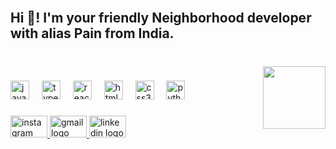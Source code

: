 <br clear="both">

<h2 align="left">Hi 👋! I'm your friendly Neighborhood developer with alias Pain from India.</h2>

###

<br clear="both">

<img align="right" height="100" src="https://media4.giphy.com/media/v1.Y2lkPTc5MGI3NjExYzhremwzZnRtYWhsbjdpb3MzZG5yYWRodDc5bmd4N2cwbHlrODFqeSZlcD12MV9pbnRlcm5hbF9naWZfYnlfaWQmY3Q9Zw/DGsDLr9nyz2LkVgKFs/giphy.gif"  />

###

<div align="left">
  <img src="https://cdn.jsdelivr.net/gh/devicons/devicon/icons/javascript/javascript-original.svg" height="30" alt="javascript logo"  />
  <img width="12" />
  <img src="https://cdn.jsdelivr.net/gh/devicons/devicon/icons/typescript/typescript-original.svg" height="30" alt="typescript logo"  />
  <img width="12" />
  <img src="https://cdn.jsdelivr.net/gh/devicons/devicon/icons/react/react-original-wordmark.svg" height="30" alt="react logo"  />
  <img width="12" />
  <img src="https://cdn.jsdelivr.net/gh/devicons/devicon/icons/html5/html5-original.svg" height="30" alt="html5 logo"  />
  <img width="12" />
  <img src="https://cdn.jsdelivr.net/gh/devicons/devicon/icons/css3/css3-original.svg" height="30" alt="css3 logo"  />
  <img width="12" />
  <img src="https://cdn.jsdelivr.net/gh/devicons/devicon/icons/python/python-original.svg" height="30" alt="python logo"  />
</div>

###

<div align="left">
  <a href="https://www.instagram.com/pain.2001/" target="_blank">
    <img src="https://raw.githubusercontent.com/maurodesouza/profile-readme-generator/master/src/assets/icons/social/instagram/default.svg" width="59" height="35" alt="instagram logo"  />
  </a>
  <a href="https://mail.google.com/mail/u/0/#inbox?compose=GTvVlcRzBxxsJSNTbBqMcGjGpzCSBSKfVdDvSBDMpjLnPlSVdKCTxkkrwnHRqzrVWLJcFLFnnpCpn" target="_blank">
    <img src="https://raw.githubusercontent.com/maurodesouza/profile-readme-generator/master/src/assets/icons/social/gmail/default.svg" width="59" height="35" alt="gmail logo"  />
  </a>
  <a href="https://in.linkedin.com/in/dainik-bhuva-b1171117b" target="_blank">
    <img src="https://raw.githubusercontent.com/maurodesouza/profile-readme-generator/master/src/assets/icons/social/linkedin/default.svg" width="59" height="35" alt="linkedin logo"  />
  </a>
</div>

###
